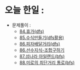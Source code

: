 # 오늘 한일 :
  - 문제풀이 :
    - [84.휴가(dfs)](https://github.com/SeungMin2001/TIL/blob/main/CodingTest/84.%ED%9C%B4%EA%B0%80(dfs).md)
    - [85.수식만들기(dfs활용)](https://github.com/SeungMin2001/TIL/blob/main/CodingTest/85.%EC%88%98%EC%8B%9D%EB%A7%8C%EB%93%A4%EA%B8%B0(DFS%ED%99%9C%EC%9A%A9).md)
    - [86.피자배달거리(dfs)](https://github.com/SeungMin2001/TIL/blob/main/CodingTest/86.%ED%94%BC%EC%9E%90%EB%B0%B0%EB%8B%AC%EA%B1%B0%EB%A6%AC(dfs).md)
    - [86.선수지식-조합구하기](https://github.com/SeungMin2001/TIL/blob/main/CodingTest/86.%ED%9E%88%20%5B%EC%84%A0%EC%88%98%EC%A7%80%EC%8B%9D%5D%EC%A1%B0%ED%95%A9%EA%B5%AC%ED%95%98%EA%B8%B0.md)
    - [87.섬나라 아일랜드(bfs)](https://github.com/SeungMin2001/TIL/blob/main/CodingTest/87.%EC%84%AC%EB%82%98%EB%9D%BC%20%EC%95%84%EC%9D%BC%EB%9E%9C%EB%93%9C(bfs).md)
    - [88.미로의 최단거리 통로(bfs)](https://github.com/SeungMin2001/TIL/blob/main/CodingTest/88.%EB%AF%B8%EB%A1%9C%EC%9D%98%20%EC%B5%9C%EB%8B%A8%EA%B1%B0%EB%A6%AC%20%ED%86%B5%EB%A1%9C(bfs).md)
